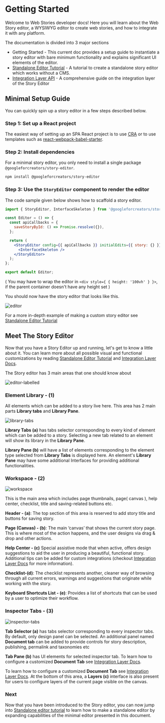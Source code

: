# Getting Started

Welcome to Web Stories developer docs! Here you will learn about the Web Story editor, a WYSIWYG editor to create web stories, and how to integrate it with any platform. 

The documentation is divided into 3 major sections

- Getting Started - This current doc provides a setup guide to instantiate a story editor with bare minimum functionality and explains significant UI elements of the editor.
- [Standalone Editor Tutorial](../standalone-editor-tutorial/standalone-editor-tutorial.md) - A tutorial to create a standalone story editor which works without a CMS.
- [Integration Layer API](../integration-layer-api/integration-layer.md) - A comprehensive guide on the integration layer of the Story Editor


## Minimal Setup Guide

You can quickly spin up a story editor in a few steps described below.

### Step 1: Set up a React project

The easiest way of setting up an SPA React project is to use [CRA](https://create-react-app.dev/) or to use templates such as [react-webpack-babel-starter](https://github.com/vikpe/react-webpack-babel-starter).

### Step 2: Install dependencies

For a minimal story editor, you only need to install a single package `@googleforcreators/story-editor`.

```sh
npm install @googleforcreators/story-editor
```

### Step 3: Use the `StoryEditor` component to render the editor

The code sample given below shows how to scaffold a story editor.

```jsx
import { StoryEditor, InterfaceSkeleton } from '@googleforcreators/story-editor';

const Editor = () => {
  const apiCallbacks = {
    saveStoryById: () => Promise.resolve({}),
  };

  return (
    <StoryEditor config={{ apiCallbacks }} initialEdits={{ story: {} }}>
      <InterfaceSkeleton />
    </StoryEditor>
  );
};

export default Editor;
```

( You may have to wrap the editor in `<div style={ { height: '100vh' } }>`,  if the parent container doesn't have any height set )

You should now have the story editor that looks like this.

![editor](./assets/editor-minimal.png)

For a more in-depth example of making a custom story editor see [Standalone Editor Tutorial](../standalone-editor-tutorial/standalone-editor-tutorial.md)

## Meet The Story Editor

Now that you have a Story Editor up and running, let's get to know a little about it. You can learn more about all possible visual and functional customizations by reading [Standalone Editor Tutorial](../standalone-editor-tutorial/standalone-editor-tutorial.md) and [Integration Layer Docs](../integration-layer-api/integration-layer.md).

The Story editor has 3 main areas that one should know about

![editor-labelled](./assets/editor-labelled.png)

### Element Library - (1)

All elements which can be added to a story live here. This area has 2 main parts **Library tabs** and **Library Pane**.

![library-tabs](./assets/library-labelled.png)

**Library Tabs (a)** has tabs selector corresponding to every kind of element which can be added to a story. Selecting a new tab related to an element will show its library in the **Library Pane**.

**Library Pane (b)** will have a list of elements corresponding to the element type selected from **Library Tabs** is displayed here. An element's **Library Pane** may have some additional Interfaces for providing additional functionalities.
	

### Workspace - (2)

![workspace](./assets/workspace-labelled.png)

This is the main area which includes page thumbnails, page( canvas ), help center, checklist, title and saving-related buttons etc. 

**Header - (a)**: The top section of this area is reserved to add story title and buttons for saving story.

**Page (Canvas) - (b)**: The main ‘canvas’ that shows the current story page. This is where most of the action happens, and the user designs via drag & drop and other actions.

**Help Center - (c)** Special assistive mode that when active, offers design suggestions to aid the user in producing a beautiful, functional story. Additional tips can be added for custom integrations (checkout [Integration Layer Docs](../integration-layer-api/integration-layer.md) for more information).

**Checklist-(d)**: The checklist represents another, cleaner way of browsing through all current errors, warnings and suggestions that originate while working with the story.

**Keyboard Shortcuts List - (e)**: Provides a list of shortcuts that can be used by a user to optimize their workflow.

### Inspector Tabs - (3)

![inspector-tabs](./assets/inspector-labelled.png)

**Tab Selector (a)** has tabs selector corresponding to every inspector tabs. By default, only design panel can be selected. An additional panel named **Document tab** can be added to provide controls for story description, publishing, permalink and taxonomies etc

**Tab Pane (b)** has UI elements for selected inspector tab. To learn how to configure a customized **Document Tab** see [Integration Layer Docs](../integration-layer-api/integration-layer.md).

To learn how to configure a customized **Document Tab** see [Integration Layer Docs](../integration-layer-api/integration-layer.md).
At the bottom of this area, a **Layers (c)** interface is also present for users to configure layers of the current page visible on the canvas.

### Next

Now that you have been introduced to the Story editor, you can now jump into [Standalone editor tutorial](../standalone-editor-tutorial/standalone-editor-tutorial.md) to learn how to make a standalone editor by expanding capabilities of the minimal editor presented in this document.

